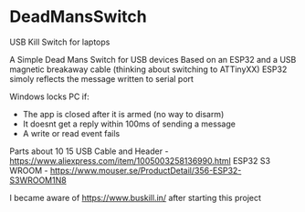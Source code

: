 # DeadMansSwitch
USB Kill Switch for laptops


A Simple Dead Mans Switch for USB devices
Based on an ESP32 and a USB magnetic breakaway cable (thinking about switching to ATTinyXX)
ESP32 simoly reflects the message written to serial port

Windows locks PC if:
* The app is closed after it is armed (no way to disarm)
* It doesnt get a reply within 100ms of sending a message
* A write or read event fails

Parts about $10~$15
USB Cable and Header - https://www.aliexpress.com/item/1005003258136990.html
ESP32 S3 WROOM - https://www.mouser.se/ProductDetail/356-ESP32-S3WROOM1N8


I became aware of https://www.buskill.in/ after starting this project
